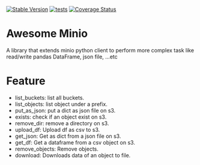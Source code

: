 [![Stable Version](https://img.shields.io/pypi/v/awesome-minio?label=stable)](https://pypi.org/project/awesome-minio/)
[![tests](https://github.com/MoBagel/awesome-minio/workflows/develop/badge.svg)](https://github.com/MoBagel/awesome-minio)
[![Coverage Status](https://coveralls.io/repos/github/MoBagel/awesome-minio/badge.svg?branch=develop)](https://coveralls.io/github/MoBagel/awesome-minio)

# Awesome Minio

A library that extends minio python client to perform more complex task like read/write pandas DataFrame, json file, ...etc

# Feature
* list_buckets: list all buckets.
* list_objects: list object under a prefix.
* put_as_json: put a dict as json file on s3.
* exists: check if an object exist on s3.
* remove_dir: remove a directory on s3.
* upload_df: Upload df as csv to s3.
* get_json: Get as dict from a json file on s3.
* get_df: Get a dataframe from a csv object on s3.
* remove_objects: Remove objects.
* download: Downloads data of an object to file.
